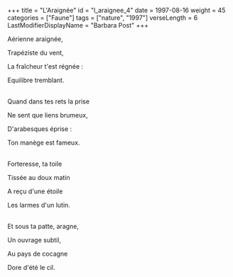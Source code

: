 +++
title = "L'Araignée"
id = "l_araignee_4"
date = 1997-08-16
weight = 45
categories = ["Faune"]
tags = ["nature", "1997"]
verseLength = 6
LastModifierDisplayName = "Barbara Post"
+++

Aérienne araignée,

Trapéziste du vent,

La fraîcheur t'est régnée :

Equilibre tremblant.

 \
Quand dans tes rets la prise

Ne sent que liens brumeux,

D'arabesques éprise :

Ton manège est fameux.

 \
Forteresse, ta toile

Tissée au doux matin

A reçu d'une étoile

Les larmes d'un lutin.

 \
Et sous ta patte, aragne,

Un ouvrage subtil,

Au pays de cocagne

Dore d'été le cil.
